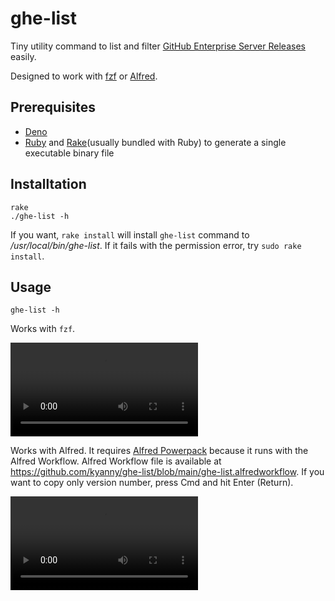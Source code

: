# ghe-list

Tiny utility command to list and filter [GitHub Enterprise Server Releases](https://enterprise.github.com/releases) easily.

Designed to work with [fzf](https://github.com/junegunn/fzf) or [Alfred](https://www.alfredapp.com/).

## Prerequisites

- [Deno](https://deno.land/)
- [Ruby](https://www.ruby-lang.org/ja/) and [Rake](https://github.com/ruby/rake)(usually bundled with Ruby) to generate a single executable binary file
## Installtation

```
rake
./ghe-list -h
```

If you want, `rake install` will install `ghe-list` command to */usr/local/bin/ghe-list*. If it fails with the permission error, try `sudo rake install`.

## Usage

```
ghe-list -h
```

Works with `fzf`.

<video src="https://user-images.githubusercontent.com/10515/134658051-a801bf1f-d368-48c1-8ba7-cb82d671fe4e.mov
"/>

Works with Alfred. It requires [Alfred Powerpack](https://www.alfredapp.com/powerpack/) because it runs with the Alfred Workflow. Alfred Workflow file is available at https://github.com/kyanny/ghe-list/blob/main/ghe-list.alfredworkflow. If you want to copy only version number, press Cmd and hit Enter (Return).

<video src="https://user-images.githubusercontent.com/10515/134658028-2ec266ce-58f2-4a58-9420-e6a00003fb97.mov
"/>
